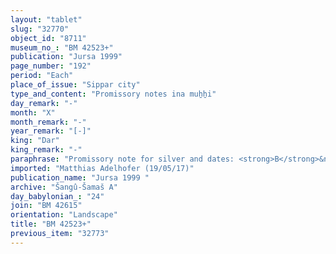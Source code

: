 ```yaml
---
layout: "tablet"
slug: "32770"
object_id: "8711"
museum_no_: "BM 42523+"
publication: "Jursa 1999"
page_number: "192"
period: "Each"
place_of_issue: "Sippar city"
type_and_content: "Promissory notes ina muẖẖi"
day_remark: "-"
month: "X"
month_remark: "-"
year_remark: "[-]"
king: "Dar"
king_remark: "-"
paraphrase: "Promissory note for silver and dates: <strong>B</strong>&nbsp;owes <strong>A</strong> [x] minas of stamped silver for trading and 1;2 kor (252 l) of dates. He is to pay in Ta&scaron;rīt (VII) in Til-gubbi. Should the debtor fail to pay, his field in Tīl-Bīt-malāhāni will be at <strong>A</strong>&rsquo;s disposal as security. A clause denying <strong>B</strong>&rsquo;s rights on any income and <strong>A</strong>&rsquo;s rights on the interests follows 3 witnesses and the scribe: Kiribtu/L&acirc;b&acirc;&scaron;i.<br /> &nbsp;<br /> <strong>A</strong>&nbsp;= Balāṭu/Mu&scaron;ēzib-Marduk//I&scaron;paru; <strong>B</strong>&nbsp;= Bēl-rēmanni/Mu&scaron;eb&scaron;i-Marduk//&Scaron;ang&ucirc;-&Scaron;ama&scaron;<br /> &nbsp;"
imported: "Matthias Adelhofer (19/05/17)"
publication_name: "Jursa 1999 "
archive: "Šangû-Šamaš A"
day_babylonian_: "24"
join: "BM 42615"
orientation: "Landscape"
title: "BM 42523+"
previous_item: "32773"
---
```

